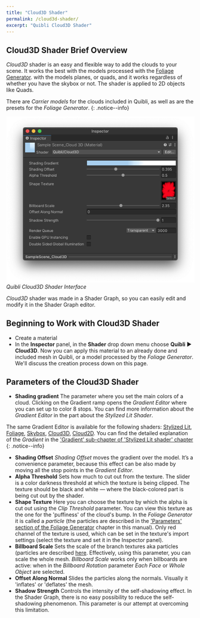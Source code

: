 ```yaml
---
title: "Cloud3D Shader"
permalink: /cloud3d-shader/
excerpt: "Quibli Cloud3D Shader"
---
```


## Cloud3D Shader Brief Overview
_Cloud3D_ shader is an easy and flexible way to add the clouds to your scene. It works the best with the models processed with the [Foliage Generator](../foliage-generator). with the models  planes, or quads, and it works regardless of whether you have the skybox or not. The shader is applied to 2D objects like Quads. 

There are _Carrier models_ for the clouds included in Quibli, as well as are the presets for the _Foliage Generator_.
{: .notice--info}

![Quibli Cloud3D Shader Interface](../assets/images/manual_images/cloud3d_shader_interface.png)  
*Quibli Cloud3D Shader Interface*

_Cloud3D_ shader was made in a Shader Graph, so you can easily edit and modify it in the Shader Graph editor.  

## Beginning to Work with Cloud3D Shader

* Create a material
* In the **Inspector** panel, in the **Shader** drop down menu choose **Quibli** ▶︎ **Cloud3D**.
Now you can apply this material to an already done and included mesh in Quibli, or a model processed by the _Foliage Generator_. We'll discuss the creation process down on this page.

## Parameters of the Cloud3D Shader

- **Shading gradient** The parameter where you set the main colors of a cloud. Clicking on the Gradient ramp opens the _Gradient Editor_ where you can set up to color 8 stops. You can find more information about the _Gradient Editor_ in the part about the _Stylized Lit Shader_.

The same Gradient Editor is available for the following shaders: [Stylized Lit](../stylized-lit-shader), [Foliage](../foliage-shader), [Skybox](../skybox-shader), [Cloud3D](../cloud3d-shader), [Cloud2D](../cloud2d-shader). You can find the detailed explanation of the _Gradient_ in the ['Gradient' sub-chapter of 'Stylized Lit shader' chapter](../stylized-lit-shader/#gradient)  
{: .notice--info}

- **Shading Offset** _Shading Offset_ moves the gradient over the model. It’s a convenience parameter, because this effect can be also made by moving all the stop points in the _Gradient Editor_.
- **Alpha Threshold** Sets how much to cut out from the texture. The slider is a color darkness threshold at which the texture is being clipped. The texture should be black and white — where the black-colored part is being cut out by the shader.
- **Shape Texture** Here you can choose the texture by which the alpha is cut out using the _Clip Threshold_ parameter. You can view this texture as the one for the 'puffiness'  of the cloud's bump. In the _Foliage Generator_ it is called a _particle_ (the particles are described in the ['Parameters' section of the Foliage Generator](../foliage-generator#parameters-of-the-foliage-generator) chapter in this manual). Only red channel of the texture is used, which can be set in the texture's import settings (select the texture and set it in the Inspector panel).
- **Billboard Scale** Sets the scale of the branch textures aka particles (particles are described [here](../foliage-generator#parameters-of-the-foliage-generator). Effectively, using this parameter, you can scale the whole mesh. _Billboard Scale_ works only when billboards are active: when in the _Billboard Rotation_ parameter _Each Face_ or _Whole Object_ are selected.
- **Offset Along Normal** Slides the particles along the normals. Visually it 'inflates' or 'deflates' the mesh.
- **Shadow Strength** Controls the intensity of the self-shadowing effect. In the Shader Graph, there is no easy possibility to reduce the self-shadowing phenomenon. This parameter is our attempt at overcoming this limitation.
